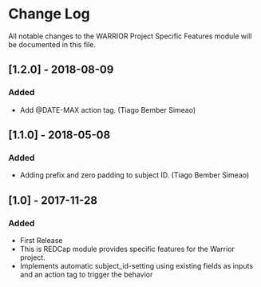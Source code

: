 # Change Log
All notable changes to the WARRIOR Project Specific Features module will be documented in this file.

## [1.2.0] - 2018-08-09
### Added
- Add @DATE-MAX action tag. (Tiago Bember Simeao)


## [1.1.0] - 2018-05-08
### Added
- Adding prefix and zero padding to subject ID. (Tiago Bember Simeao)


## [1.0] - 2017-11-28
### Added
- First Release
- This is REDCap module provides specific features for the Warrior project.
- Implements automatic subject_id-setting using existing fields as inputs and an action tag to trigger the behavior

